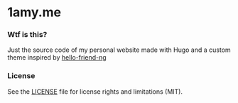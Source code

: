 # 1amy.me
### Wtf is this?
Just the source code of my personal website made with Hugo and a custom theme inspired by  [hello-friend-ng](https://github.com/rhazdon/hugo-theme-hello-friend-ng)
### License
See the [LICENSE](https://github.com/amy-1337/1amy.me/blob/main/LICENSE) file for license rights and limitations (MIT).
